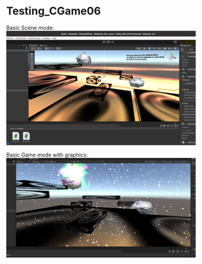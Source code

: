 # Testing_CGame06

Basic Scene mode:
![](https://github.com/Sigsev-Dev/Testing_CGame06/blob/master/Images/Screenshot%20from%202021-12-24%2017-03-15.png)

Basic Game mode with graphics:
![](https://github.com/Sigsev-Dev/Testing_CGame06/blob/master/Images/Screenshot%20from%202021-12-24%2017-09-55.png)
